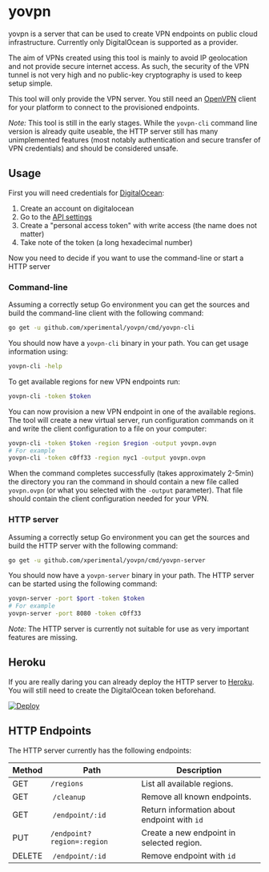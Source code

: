 # yovpn

yovpn is a server that can be used to create VPN endpoints on public cloud infrastructure. Currently only DigitalOcean is supported as a provider.

The aim of VPNs created using this tool is mainly to avoid IP geolocation and not provide secure internet access. As such, the security of the VPN tunnel is not very high and no public-key cryptography is used to keep setup simple.

This tool will only provide the VPN server. You still need an [OpenVPN](https://openvpn.net/) client for your platform to connect to the provisioned endpoints.

*Note:* This tool is still in the early stages. While the `yovpn-cli` command line version is already quite useable, the HTTP server still has many unimplemented features (most notably authentication and secure transfer of VPN credentials) and should be considered unsafe.

## Usage

First you will need credentials for [DigitalOcean](https://www.digitalocean.com/):

1. Create an account on digitalocean
2. Go to the [API settings](https://cloud.digitalocean.com/settings/applications)
3. Create a "personal access token" with write access (the name does not matter)
4. Take note of the token (a long hexadecimal number)

Now you need to decide if you want to use the command-line or start a HTTP server

### Command-line

Assuming a correctly setup Go environment you can get the sources and build the command-line client with the following command:

```bash
go get -u github.com/xperimental/yovpn/cmd/yovpn-cli
```

You should now have a `yovpn-cli` binary in your path. You can get usage information using:

```bash
yovpn-cli -help
```

To get available regions for new VPN endpoints run:

```bash
yovpn-cli -token $token
```

You can now provision a new VPN endpoint in one of the available regions. The tool will create a new virtual server, run configuration commands on it and write the client configuration to a file on your computer:

```bash
yovpn-cli -token $token -region $region -output yovpn.ovpn
# For example
yovpn-cli -token c0ff33 -region nyc1 -output yovpn.ovpn
```

When the command completes successfully (takes approximately 2-5min) the directory you ran the command in should contain a new file called `yovpn.ovpn` (or what you selected with the `-output` parameter). That file should contain the client configuration needed for your VPN.

### HTTP server

Assuming a correctly setup Go environment you can get the sources and build the HTTP server with the following command:

```bash
go get -u github.com/xperimental/yovpn/cmd/yovpn-server
```

You should now have a `yovpn-server` binary in your path. The HTTP server can be started using the following command:

```bash
yovpn-server -port $port -token $token
# For example
yovpn-server -port 8080 -token c0ff33
```

*Note:* The HTTP server is currently not suitable for use as very important features are missing.

## Heroku

If you are really daring you can already deploy the HTTP server to [Heroku](https://www.heroku.com).
You will still need to create the DigitalOcean token beforehand.

[![Deploy](https://www.herokucdn.com/deploy/button.png)](https://heroku.com/deploy?template=https://github.com/xperimental/yovpn/tree/heroku)

## HTTP Endpoints

The HTTP server currently has the following endpoints:

| Method | Path                       | Description                                 |
|--------|----------------------------|---------------------------------------------|
| GET    | `/regions`                 | List all available regions.                 |
| GET    | `/cleanup`                 | Remove all known endpoints.                  |
| GET    | `/endpoint/:id`            | Return information about endpoint with `id` |
| PUT    | `/endpoint?region=:region` | Create a new endpoint in selected region.   |
| DELETE | `/endpoint/:id`            | Remove endpoint with `id`                   |
